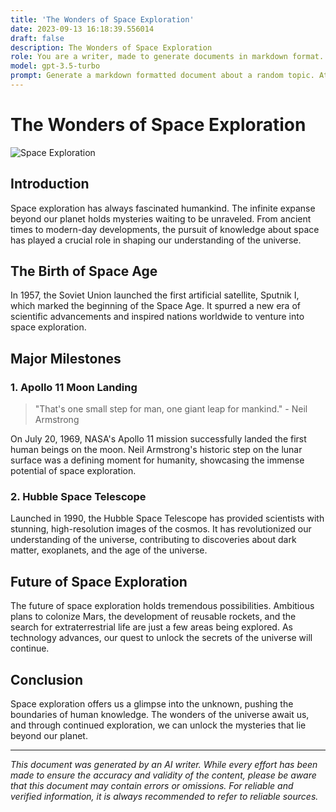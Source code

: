 ```yaml
---
title: 'The Wonders of Space Exploration'
date: 2023-09-13 16:18:39.556014
draft: false
description: The Wonders of Space Exploration
role: You are a writer, made to generate documents in markdown format. It is very important that all of the documents you generate are in valid markdown format.
model: gpt-3.5-turbo
prompt: Generate a markdown formatted document about a random topic. At the bottom, include a disclaimer explaining that the document was generated by you. The first line of the document should be the title. Make sure that the entire document is in proper markdown format, using a mix of various tags to make the document visually appealing.
---
```


# The Wonders of Space Exploration

![Space Exploration](https://images.unsplash.com/photo-1520038410238-75f63797a86b?ixlib=rb-1.2.1&auto=format&fit=crop&w=1350&q=80)

## Introduction

Space exploration has always fascinated humankind. The infinite expanse beyond our planet holds mysteries waiting to be unraveled. From ancient times to modern-day developments, the pursuit of knowledge about space has played a crucial role in shaping our understanding of the universe.

## The Birth of Space Age

In 1957, the Soviet Union launched the first artificial satellite, Sputnik I, which marked the beginning of the Space Age. It spurred a new era of scientific advancements and inspired nations worldwide to venture into space exploration.

## Major Milestones

### 1. Apollo 11 Moon Landing

> "That's one small step for man, one giant leap for mankind." - Neil Armstrong

On July 20, 1969, NASA's Apollo 11 mission successfully landed the first human beings on the moon. Neil Armstrong's historic step on the lunar surface was a defining moment for humanity, showcasing the immense potential of space exploration.

### 2. Hubble Space Telescope

Launched in 1990, the Hubble Space Telescope has provided scientists with stunning, high-resolution images of the cosmos. It has revolutionized our understanding of the universe, contributing to discoveries about dark matter, exoplanets, and the age of the universe.

## Future of Space Exploration

The future of space exploration holds tremendous possibilities. Ambitious plans to colonize Mars, the development of reusable rockets, and the search for extraterrestrial life are just a few areas being explored. As technology advances, our quest to unlock the secrets of the universe will continue.

## Conclusion

Space exploration offers us a glimpse into the unknown, pushing the boundaries of human knowledge. The wonders of the universe await us, and through continued exploration, we can unlock the mysteries that lie beyond our planet.

---

*This document was generated by an AI writer. While every effort has been made to ensure the accuracy and validity of the content, please be aware that this document may contain errors or omissions. For reliable and verified information, it is always recommended to refer to reliable sources.*